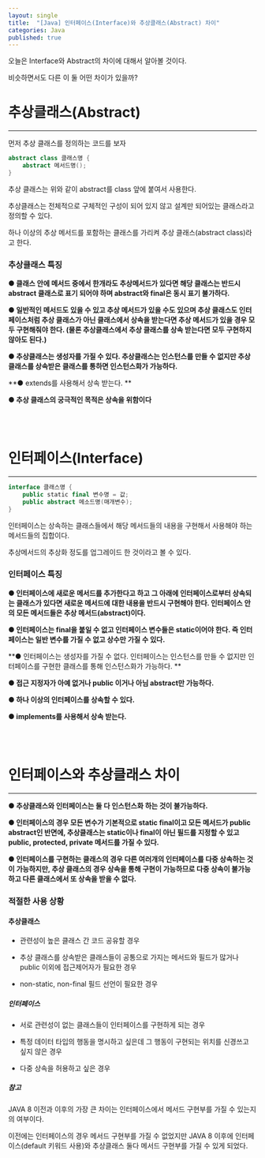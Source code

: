 ```yaml
---
layout: single
title:  "[Java] 인터페이스(Interface)와 추상클래스(Abstract) 차이"
categories: Java
published: true
---
```


오늘은 Interface와 Abstract의 차이에 대해서 알아볼 것이다.

비슷하면서도 다른 이 둘 어떤 차이가 있을까?

# 추상클래스(Abstract)

---

먼저 추상 클래스를 정의하는 코드를 보자

```java
abstract class 클래스명 {
    abstract 메서드명();
}
```

추상 클래스는 위와 같이 abstract를 class 앞에 붙여서 사용한다.

추상클래스는 전체적으로 구체적인 구성이 되어 있지 않고 설계만 되어있는 클래스라고 정의할 수 있다.

하나 이상의 추상 메서드를 포함하는 클래스를 가리켜 추상 클래스(abstract class)라고 한다.

### 추상클래스 특징

**● 클래스 안에 메서드 중에서 한개라도 추상메서드가 있다면 해당 클래스는 반드시 abstract 클래스로 표기 되어야 하며 abstract와 final은 동시 표기 불가하다.**

**● 일반적인 메서드도 있을 수 있고 추상 메서드가 있을 수도 있으며 추상 클래스도 인터페이스처럼 추상 클래스가 아닌 클래스에서 상속을 받는다면 추상 메서드가 있을 경우 모두 구현해줘야 한다. (물론 추상클래스에서 추상 클래스를 상속 받는다면 모두 구현하지 않아도 된다.)**

**● 추상클래스는 생성자를 가질 수 있다. 추상클래스는 인스턴스를 만들 수 없지만 추상 클래스를 상속받은 클래스를 통하면 인스턴스화가 가능하다.**

**● extends를 사용해서 상속 받는다. **

**● 추상 클래스의 궁극적인 목적은 상속을 위함이다**


<br/><br/>
# 인터페이스(Interface)

---

```kotlin
interface 클래스명 {
    public static final 변수명 = 값;
    public abstract 메소드명(매개변수);
}
```

인터페이스는 상속하는 클래스들에서 해당 메서드들의 내용을 구현해서 사용해야 하는 메서드들의 집합이다.

추상메서드의 추상화 정도를 업그레이드 한 것이라고 볼 수 있다.

### 인터페이스 특징


**● 인터페이스에 새로운 메서드를 추가한다고 하고 그 아래에 인터페이스로부터 상속되는 클래스가 있다면 새로운 메서드에 대한 내용을 반드시 구현해야 한다. 인터페이스 안의 모든 메서드들은 추상 메서드(abstract)이다.**

**● 인터페이스는 final을 붙일 수 없고 인터페이스 변수들은 static이어야 한다. 즉 인터페이스는 일반 변수를 가질 수 없고 상수만 가질 수 있다.**

**● 인터페이스는 생성자를 가질 수 없다. 인터페이스는 인스턴스를 만들 수 없지만 인터페이스를 구현한 클래스를 통해 인스턴스화가 가능하다. **

**● 접근 지정자가 아예 없거나 public 이거나 아님 abstract만 가능하다.** 

**● 하나 이상의 인터페이스를 상속할 수 있다.**

**● implements를 사용해서 상속 받는다.**


<br/><br/>
# 인터페이스와 추상클래스 차이

---

**● 추상클래스와 인터페이스는 둘 다 인스턴스화 하는 것이 불가능하다.**

**● 인터페이스의 경우 모든 변수가 기본적으로 static final이고 모든 메서드가 public abstract인 반면에, 추상클래스는 static이나 final이 아닌 필드를 지정할 수 있고 public, protected, private 메서드를 가질 수 있다.**

**● 인터페이스를 구현하는 클래스의 경우 다른 여러개의 인터페이스를 다중 상속하는 것이 가능하지만, 추상 클래스의 경우 상속을 통해 구현이 가능하므로 다중 상속이 불가능하고 다른 클래스에서 또 상속을 받을 수 없다.**


### 적절한 사용 상황

#### 추상클래스

- 관련성이 높은 클래스 간 코드 공유할 경우

- 추상 클래스를 상속받은 클래스들이 공통으로 가지는 메서드와 필드가 많거나 public 이외에 접근제어자가 필요한 경우

- non-static, non-final 필드 선언이 필요한 경우


##### 인터페이스

- 서로 관련성이 없는 클래스들이 인터페이스를 구현하게 되는 경우

- 특정 데이터 타입의 행동을 명시하고 싶은데 그 행동이 구현되는 위치를 신경쓰고 싶지 않은 경우

- 다중 상속을 허용하고 싶은 경우

##### 참고

JAVA 8 이전과 이후의 가장 큰 차이는 인터페이스에서 메서드 구현부를 가질 수 있는지의 여부이다.

이전에는 인터페이스의 경우 메서드 구현부를 가질 수 없었지만 JAVA 8 이후에 인터페이스(default 키워드 사용)와 추상클래스 둘다 메서드 구현부를 가질 수 있게 되었다.




